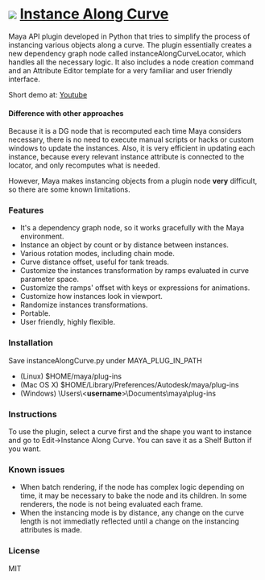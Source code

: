 [![](http://mmerchante.github.io/instanceAlongCurve/resources/header.png)](https://www.youtube.com/watch?v=k4i_dZjxVr0)
[Instance Along Curve](http://mmerchante.github.io/instanceAlongCurve)
==================

Maya API plugin developed in Python that tries to simplify the process of instancing various objects along a curve. The plugin essentially creates a new dependency graph node called instanceAlongCurveLocator, which handles all the necessary logic. It also includes a node creation command and an Attribute Editor template for a very familiar and user friendly interface.

Short demo at: [Youtube](https://www.youtube.com/watch?v=k4i_dZjxVr0)

#### Difference with other approaches

Because it is a DG node that is recomputed each time Maya considers necessary, there is no need to execute manual scripts or hacks or custom windows to update the instances. Also, it is very efficient in updating each instance, because every relevant instance attribute is connected to the locator, and only recomputes what is needed.

However, Maya makes instancing objects from a plugin node **very** difficult, so there are some known limitations.

### Features
* It's a dependency graph node, so it works gracefully with the Maya environment.
* Instance an object by count or by distance between instances.
* Various rotation modes, including chain mode.
* Curve distance offset, useful for tank treads.
* Customize the instances transformation by ramps evaluated in curve parameter space.
* Customize the ramps' offset with keys or expressions for animations.
* Customize how instances look in viewport.
* Randomize instances transformations.
* Portable.
* User friendly, highly flexible.

### Installation
Save instanceAlongCurve.py under MAYA_PLUG_IN_PATH
 * (Linux) $HOME/maya/plug-ins
 * (Mac OS X) $HOME/Library/Preferences/Autodesk/maya/plug-ins
 * (Windows) \\Users\\\<**username**\>\\Documents\\maya\\plug-ins

### Instructions
To use the plugin, select a curve first and the shape you want to instance and go to Edit->Instance Along Curve. You can save it as a Shelf Button if you want.

### Known issues
* When batch rendering, if the node has complex logic depending on time, it may be necessary to bake the node and its children. In some renderers, the node is not being evaluated each frame.
* When the instancing mode is by distance, any change on the curve length is not immediatly reflected until a change on the instancing attributes is made.

### License
MIT
